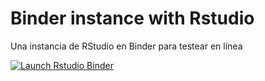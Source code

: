 # Binder instance with Rstudio

Una instancia de RStudio en Binder para testear en línea

[![Launch Rstudio Binder](http://mybinder.org/badge_logo.svg)](https://mybinder.org/v2/gh/burgos2021/binder/HEAD?urlpath=rstudio)

 
